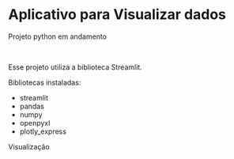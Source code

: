 <h1>Aplicativo para Visualizar dados</h1>
<p>Projeto python em andamento</p>
<br>
<p>Esse projeto utiliza a biblioteca Streamlit.</p>

<p>Bibliotecas instaladas:</p>
<ul>
<li>streamlit</li>
<li>pandas</li>
<li>numpy</li>
<li>openpyxl</li>
<li>plotly_express</li>
</ul>

<p>Visualização</p>
